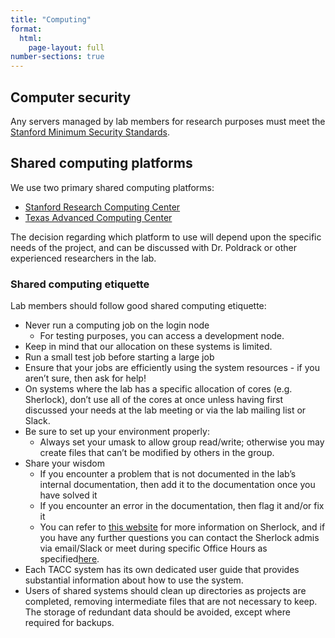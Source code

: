 ```yaml
---
title: "Computing"
format:
  html:
    page-layout: full
number-sections: true
---
```


##  Computer security

Any servers managed by lab
members for research purposes must meet the [Stanford Minimum Security Standards</span>](https://uit.stanford.edu/guide/securitystandards/cookbooks).

## Shared computing platforms

We use two primary shared
computing platforms:

-   [Stanford Research Computing Center](https://srcc.stanford.edu/)
-   [Texas Advanced Computing Center](https://www.tacc.utexas.edu/)

The decision regarding which
    platform to use will depend upon the specific needs of the project,
    and can be discussed with Dr. Poldrack or other experienced
    researchers in the lab.

### Shared computing etiquette

Lab members should follow good
shared computing etiquette:

- Never run a computing job on the login node
  - For testing purposes, you can access a development node.
- Keep in mind that our allocation on these systems is limited.
- Run a small test job before starting a large job
- Ensure that your jobs are efficiently using the system resources - if you aren’t sure, then
    ask for help!
- On systems where the lab has a
specific allocation of cores (e.g. Sherlock), don’t use all of the cores
at once unless having first discussed your needs at the lab meeting or
via the lab mailing list or Slack.
- Be sure to set up your
environment properly:
    - Always set your umask to
    allow group read/write; otherwise you may create files that can’t be
    modified by others in the group.
- Share your wisdom
  - If you encounter a problem
    that is not documented in the lab’s internal documentation, then add
    it to the documentation once you have solved it
  - If you encounter an error in the documentation, then flag it and/or fix it
  - You can refer to [this website](https://www.sherlock.stanford.edu/docs/overview/introduction/)
    for more information on Sherlock, and if you have any further
    questions you can contact the Sherlock admis via email/Slack or meet
    during specific Office Hours as specified[here](https://www.sherlock.stanford.edu/docs/overview/introduction/#office-hours).
-   Each TACC system has its own
    dedicated user guide that provides substantial information about how
    to use the system.
- Users of shared systems should
clean up directories as projects are completed, removing intermediate
files that are not necessary to keep. The storage of redundant data
should be avoided, except where required for backups.